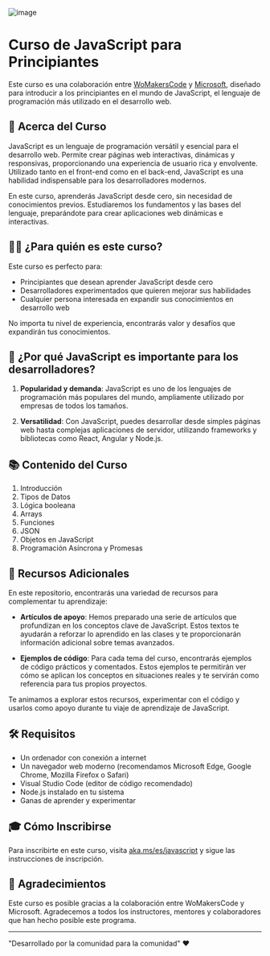 ![image](https://github.com/user-attachments/assets/5cfe6765-5350-49ae-bbfc-9a813ad015f6)

# Curso de JavaScript para Principiantes

Este curso es una colaboración entre [WoMakersCode](https://womakerscode.org/) y [Microsoft](https://www.microsoft.com/), diseñado para introducir a los principiantes en el mundo de JavaScript, el lenguaje de programación más utilizado en el desarrollo web.

## 🎯 Acerca del Curso

JavaScript es un lenguaje de programación versátil y esencial para el desarrollo web. Permite crear páginas web interactivas, dinámicas y responsivas, proporcionando una experiencia de usuario rica y envolvente. Utilizado tanto en el front-end como en el back-end, JavaScript es una habilidad indispensable para los desarrolladores modernos.

En este curso, aprenderás JavaScript desde cero, sin necesidad de conocimientos previos. Estudiaremos los fundamentos y las bases del lenguaje, preparándote para crear aplicaciones web dinámicas e interactivas.

## 👩‍💻 ¿Para quién es este curso?

Este curso es perfecto para:
- Principiantes que desean aprender JavaScript desde cero
- Desarrolladores experimentados que quieren mejorar sus habilidades
- Cualquier persona interesada en expandir sus conocimientos en desarrollo web

No importa tu nivel de experiencia, encontrarás valor y desafíos que expandirán tus conocimientos.

## 🚀 ¿Por qué JavaScript es importante para los desarrolladores?

1. **Popularidad y demanda**: JavaScript es uno de los lenguajes de programación más populares del mundo, ampliamente utilizado por empresas de todos los tamaños.

2. **Versatilidad**: Con JavaScript, puedes desarrollar desde simples páginas web hasta complejas aplicaciones de servidor, utilizando frameworks y bibliotecas como React, Angular y Node.js.

## 📚 Contenido del Curso

1. Introducción
1. Tipos de Datos
1. Lógica booleana
1. Arrays
1. Funciones
1. JSON
1. Objetos en JavaScript
1. Programación Asíncrona y Promesas

## 📖 Recursos Adicionales

En este repositorio, encontrarás una variedad de recursos para complementar tu aprendizaje:

- **Artículos de apoyo**: Hemos preparado una serie de artículos que profundizan en los conceptos clave de JavaScript. Estos textos te ayudarán a reforzar lo aprendido en las clases y te proporcionarán información adicional sobre temas avanzados.

- **Ejemplos de código**: Para cada tema del curso, encontrarás ejemplos de código prácticos y comentados. Estos ejemplos te permitirán ver cómo se aplican los conceptos en situaciones reales y te servirán como referencia para tus propios proyectos.

<!-- - **Ejercicios prácticos**: Hemos incluido una serie de ejercicios para que puedas poner en práctica tus habilidades. Cada ejercicio viene con instrucciones detalladas y soluciones para que puedas comprobar tu progreso -->

Te animamos a explorar estos recursos, experimentar con el código y usarlos como apoyo durante tu viaje de aprendizaje de JavaScript.

## 🛠 Requisitos

- Un ordenador con conexión a internet
- Un navegador web moderno (recomendamos Microsoft Edge, Google Chrome, Mozilla Firefox o Safari)
- Visual Studio Code (editor de código recomendado)
- Node.js instalado en tu sistema
- Ganas de aprender y experimentar

## 🎓 Cómo Inscribirse

Para inscribirte en este curso, visita [aka.ms/es/javascript](https://aka.ms/es/javascript) y sigue las instrucciones de inscripción.

## 🙏 Agradecimientos

Este curso es posible gracias a la colaboración entre WoMakersCode y Microsoft. Agradecemos a todos los instructores, mentores y colaboradores que han hecho posible este programa.

---

"Desarrollado por la comunidad para la comunidad" ❤️
